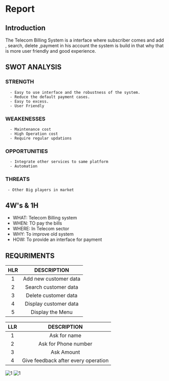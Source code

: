 # Report

## Introduction

  The Telecom Billing System is a interface where subscriber comes and add , search, delete ,payment in his account 
  the system is build in that why that is more user friendly and good experience.
  
  
## SWOT ANALYSIS

  ### STRENGTH
      - Easy to use interface and the robustness of the system.
      - Reduce the default payment cases.
      - Easy to excess.
      - User Friendly
  ### WEAKENESSES
      - Maintenance cost
      - High Operation cost
      - Require regular updations
  ### OPPORTUNITIES
      - Integrate other services to same platform
      - Automation
  ### THREATS
     - Other Big players in market


## 4W's & 1H

   - WHAT: Telecom Billing system
   - WHEN: TO pay the bills
   - WHERE: In Telecom sector
   - WHY: To improve old system
   - HOW: To provide an interface for payment


## REQURIMENTS
   
   | HLR |DESCRIPTION|
   |:----:|:--------------------------------------------------:|
   |1|Add new customer data|
   |2|Search customer data|
   |3|Delete customer data|
   |4|Display customer data|
   |5|Display the Menu|
   
   
   | LLR |DESCRIPTION|
   |:----:|:--------------------------------------------------:|
   |1|Ask for name|
   |2|Ask for Phone number|
   |3|Ask Amount |
   |4|Give feedback after every operation|

![1](https://user-images.githubusercontent.com/57553580/153542241-4ff59d35-820b-4cf9-83db-92aeba5ebdec.jpg)
![1](https://user-images.githubusercontent.com/57553580/153542246-a061917d-92f7-4dcd-b86b-5cfc667c59fb.jpg)
